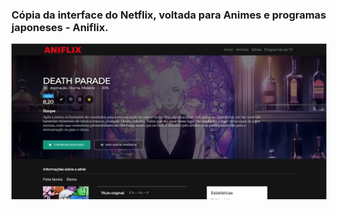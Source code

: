 ### Cópia da interface do Netflix, voltada para Animes e programas japoneses - Aniflix.

![print](/codigo/imagens/print.PNG)
